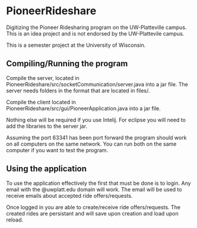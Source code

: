 # PioneerRideshare
Digitizing the Pioneer Ridesharing program on the UW-Platteville campus. This is an idea project and is not endorsed by the UW-Plattevile campus.

This is a semester project at the University of Wisconsin.

Compiling/Running the program
-----------------------------------------------------------------------------------------------------------------------------------
Compile the server, located in PioneerRideshare/src/socketCommunication/server.java
into a jar file. The server needs folders in the format that are located in files/.

Compile the client located in PioneerRideshare/src/gui/PioneerApplication.java 
into a jar file.

Nothing else will be required if you use Intelij. 
For eclipse you will need to add the libraries to the server jar.

Assuming the port 63341 has been port forward the program should work on all computers on the same network.
You can run both on the same computer if you want to test the program.

Using the application
-----------------------------------------------------------------------------------------------------------------------------------
To use the application effectively the first that must be done is to login. Any email with the @uwplatt.edu domain will work.
The email will be used to receive emails about accepted ride offers/requests.

Once logged in you are able to create/receive ride offers/requests.
The created rides are persistant and will save upon creation and load upon reload.
